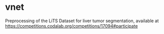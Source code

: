 # vnet

Preprocessing of the LiTS Dataset for liver tumor segmentation, available at https://competitions.codalab.org/competitions/17094#participate
